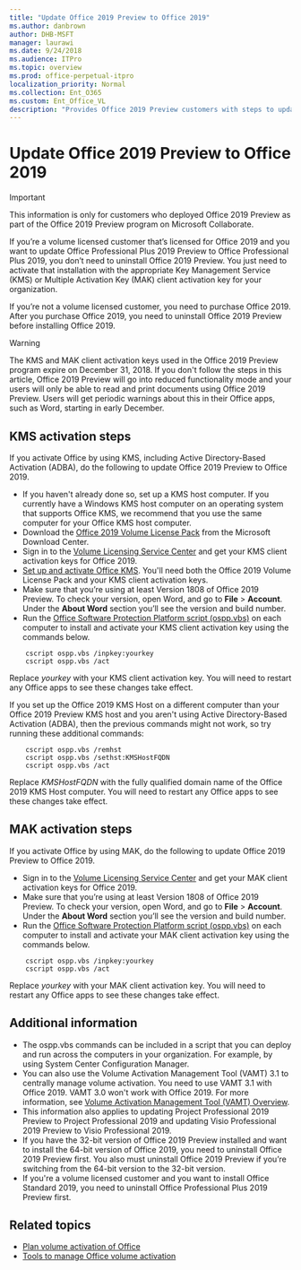 ```yaml
---
title: "Update Office 2019 Preview to Office 2019"
ms.author: danbrown
author: DHB-MSFT
manager: laurawi
ms.date: 9/24/2018
ms.audience: ITPro
ms.topic: overview
ms.prod: office-perpetual-itpro
localization_priority: Normal
ms.collection: Ent_O365
ms.custom: Ent_Office_VL
description: "Provides Office 2019 Preview customers with steps to update preview version to Office 2019"
---
```


# Update Office 2019 Preview to Office 2019
 
> [!IMPORTANT]
> This information is only for customers who deployed Office 2019 Preview as part of the Office 2019 Preview program on Microsoft Collaborate.

If you’re a volume licensed customer that’s licensed for Office 2019 and you want to update Office Professional Plus 2019 Preview to Office Professional Plus 2019, you don’t need to uninstall Office 2019 Preview. You just need to activate that installation with the appropriate Key Management Service (KMS) or Multiple Activation Key (MAK) client activation key for your organization.

If you’re not a volume licensed customer, you need to purchase Office 2019. After you purchase Office 2019, you need to uninstall Office 2019 Preview before installing Office 2019.

> [!WARNING]
> The KMS and MAK client activation keys used in the Office 2019 Preview program expire on December 31, 2018. If you don't follow the steps in this article, Office 2019 Preview will go into reduced functionality mode and your users will only be able to read and print documents using Office 2019 Preview. Users will get periodic warnings about this in their Office apps, such as Word, starting in early December.

## KMS activation steps

If you activate Office by using KMS, including Active Directory-Based Activation (ADBA), do the following to update Office 2019 Preview to Office 2019.

- If you haven't already done so, set up a KMS host computer. If you currently have a Windows KMS host computer on an operating system that supports Office KMS, we recommend that you use the same computer for your Office KMS host computer. 
- Download the [Office 2019 Volume License Pack](http://www.microsoft.com/downloads/details.aspx?FamilyID=878fef7e-3f4d-4d22-a423-f447c0f5bfdd) from the Microsoft Download Center.
- Sign in to the [Volume Licensing Service Center](https://www.microsoft.com/licensing/servicecenter/default.aspx) and get your KMS client activation keys for Office 2019.
- [Set up and activate Office KMS](../vlactivation/configure-a-kms-host-computer-for-office.md#set-up-and-activate-office-kms). You'll need both the Office 2019 Volume License Pack and your KMS client activation keys.
- Make sure that you’re using at least Version 1808 of Office 2019 Preview. To check your version, open Word, and go to **File** > **Account**. Under the **About Word** section you’ll see the version and build number. 
- Run the [Office Software Protection Platform script (ospp.vbs)](../vlactivation/tools-to-manage-volume-activation-of-office.md#the-osppvbs-script) on each computer to install and activate your KMS client activation key using the commands below.

```
	cscript ospp.vbs /inpkey:yourkey
	cscript ospp.vbs /act
```
Replace *yourkey* with your KMS client activation key. You will need to restart any Office apps to see these changes take effect.

If you set up the Office 2019 KMS Host on a different computer than your Office 2019 Preview KMS host and you aren't using Active Directory-Based Activation (ADBA), then the previous commands might not work, so try running these additional commands:

```
	cscript ospp.vbs /remhst
	cscript ospp.vbs /sethst:KMSHostFQDN
    cscript ospp.vbs /act
```
Replace *KMSHostFQDN* with the fully qualified domain name of the Office 2019 KMS Host computer. You will need to restart any Office apps to see these changes take effect.


## MAK activation steps

If you activate Office by using MAK, do the following to update Office 2019 Preview to Office 2019.

- Sign in to the [Volume Licensing Service Center](https://www.microsoft.com/licensing/servicecenter/default.aspx) and get your MAK client activation keys for Office 2019.
- Make sure that you’re using at least Version 1808 of Office 2019 Preview. To check your version, open Word, and go to **File** > **Account**. Under the **About Word** section you’ll see the version and build number.
- Run the [Office Software Protection Platform script (ospp.vbs)](../vlactivation/tools-to-manage-volume-activation-of-office.md#the-osppvbs-script) on each computer to install and activate your MAK client activation key using the commands below.

```
	cscript ospp.vbs /inpkey:yourkey
	cscript ospp.vbs /act
```
Replace *yourkey* with your MAK client activation key. You will need to restart any Office apps to see these changes take effect.



## Additional information

- The ospp.vbs commands can be included in a script that you can deploy and run across the computers in your organization. For example, by using System Center Configuration Manager.
- You can also use the Volume Activation Management Tool (VAMT) 3.1 to centrally manage volume activation. You need to use VAMT 3.1 with Office 2019. VAMT 3.0 won't work with Office 2019. For more information, see [Volume Activation Management Tool (VAMT) Overview](https://technet.microsoft.com/library/hh824953.aspx).
- This information also applies to updating Project Professional 2019 Preview to Project Professional 2019 and updating Visio Professional 2019 Preview to Visio Professional 2019.
- If you have the 32-bit version of Office 2019 Preview installed and want to install the 64-bit version of Office 2019, you need to uninstall Office 2019 Preview first. You also must uninstall Office 2019 Preview if you’re switching from the 64-bit version to the 32-bit version.
- If you're a volume licensed customer and you want to install Office Standard 2019, you need to uninstall Office Professional Plus 2019 Preview first.


## Related topics

- [Plan volume activation of Office](../vlactivation/plan-volume-activation-of-office.md)
- [Tools to manage Office volume activation](../vlactivation/tools-to-manage-volume-activation-of-office.md)